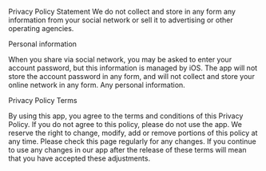Privacy Policy Statement
We do not collect and store in any form any information from your social network or sell it to advertising or other operating agencies.

Personal information

When you share via social network, you may be asked to enter your account password, but this information is managed by iOS. The app will not store the account password in any form, and will not collect and store your online network in any form. Any personal information.

Privacy Policy Terms

By using this app, you agree to the terms and conditions of this Privacy Policy. If you do not agree to this policy, please do not use the app. We reserve the right to change, modify, add or remove portions of this policy at any time. Please check this page regularly for any changes. If you continue to use any changes in our app after the release of these terms will mean that you have accepted these adjustments.